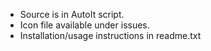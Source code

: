 * Source is in AutoIt script.
* Icon file available under issues.
* Installation/usage instructions in readme.txt
